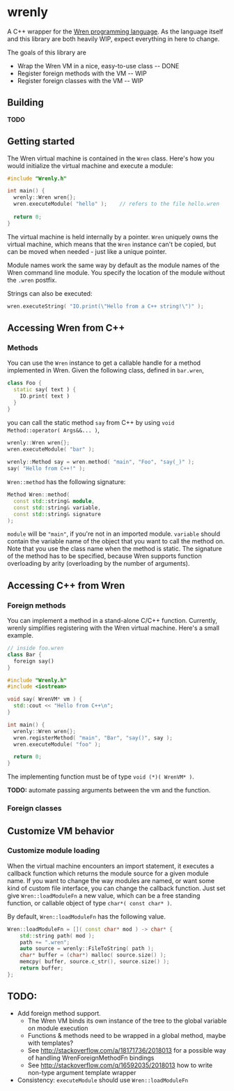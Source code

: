 
# wrenly

A C++ wrapper for the [Wren programming language](http://munificent.github.io/wren/). As the language itself and this library are both heavily WIP, expect everything in here to change.

The goals of this library are
* Wrap the Wren VM in a nice, easy-to-use class -- DONE
* Register foreign methods with the VM -- WIP
* Register foreign classes with the VM -- WIP

## Building

**TODO**

## Getting started

The Wren virtual machine is contained in the `Wren` class. Here's how you would initialize the virtual machine and execute a module:

```cpp
#include "Wrenly.h"

int main() {
  wrenly::Wren wren{};
  wren.executeModule( "hello" );	// refers to the file hello.wren
  
  return 0;
}
```

The virtual machine is held internally by a pointer. `Wren` uniquely owns the virtual machine, which means that the `Wren` instance can't be copied, but can be moved when needed - just like a unique pointer.

Module names work the same way by default as the module names of the Wren command line module. You specify the location of the module without the `.wren` postfix.

Strings can also be executed:

```cpp
wren.executeString( "IO.print(\"Hello from a C++ string!\")" );
```

## Accessing Wren from C++

### Methods

You can use the `Wren` instance to get a callable handle for a method implemented in Wren. Given the following class, defined in `bar.wren`, 

```dart
class Foo {
  static say( text ) {
    IO.print( text )
  }
}
```

you can call the static method `say` from C++ by using `void Method::operator( Args&&... )`,

```cpp
wrenly::Wren wren{};
wren.executeModule( "bar" );
    
wrenly::Method say = wren.method( "main", "Foo", "say(_)" );
say( "Hello from C++!" );
```

`Wren::method` has the following signature:

```cpp
Method Wren::method( 
  const std::string& module, 
  const std::string& variable,
  const std::string& signature
);
```

`module` will be `"main"`, if you're not in an imported module. `variable` should contain the variable name of the object that you want to call the method on. Note that you use the class name when the method is static. The signature of the method has to be specified, because Wren supports function overloading by arity (overloading by the number of arguments).

## Accessing C++ from Wren
### Foreign methods

You can implement a method in a stand-alone C/C++ function. Currently, wrenly simplifies registering with the Wren virtual machine. Here's a small example.

```dart
// inside foo.wren
class Bar {
  foreign say()
}
```

```cpp
#include "Wrenly.h"
#include <iostream>

void say( WrenVM* vm ) {
  std::cout << "Hello from C++\n";
}

int main() {
  wrenly::Wren wren{};
  wren.registerMethod( "main", "Bar", "say()", say );
  wren.executeModule( "foo" );

  return 0;
}
```

The implementing function must be of type `void (*)( WrenVM* )`.

**TODO:** automate passing arguments between the vm and the function.

### Foreign classes

## Customize VM behavior
### Customize module loading

When the virtual machine encounters an import statement, it executes a callback function which returns the module source for a given module name. If you want to change the way modules are named, or want some kind of custom file interface, you can change the callback function. Just set give `Wren::loadModuleFn` a new value, which can be a free standing function, or callable object of type `char*( const char* )`.

By default, `Wren::loadModuleFn` has the following value.

```cpp
Wren::loadModuleFn = []( const char* mod ) -> char* {
    std::string path( mod );
    path += ".wren";
    auto source = wrenly::FileToString( path );
    char* buffer = (char*) malloc( source.size() );
    memcpy( buffer, source.c_str(), source.size() );
    return buffer;
};
```

## TODO:

* Add foreign method support.
  * The Wren VM binds its own instance of the tree to the global variable on module execution
  * Functions & methods need to be wrapped in a global method, maybe with templates?
  * See http://stackoverflow.com/a/18171736/2018013 for a possible way of handling WrenForeignMethodFn bindings
  * See http://stackoverflow.com/q/16592035/2018013 how to write non-type argument template wrapper
* Consistency: `executeModule` should use `Wren::loadModuleFn`
